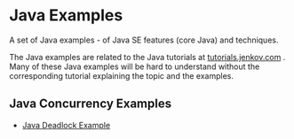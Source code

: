 # Java Examples
A set of Java examples - of Java SE features (core Java) and techniques. 

The Java examples are related to the Java tutorials at <a href="http://tutorials.jenkov.com">tutorials.jenkov.com</a> .
Many of these Java examples will be hard to understand without the corresponding tutorial explaining the topic and
the examples.



## Java Concurrency Examples

 - [Java Deadlock Example](https://github.com/jjenkov/java-examples/blob/main/src/main/java/com/jenkov/java/concurrency/deadlock/DeadlockExample.java) 
